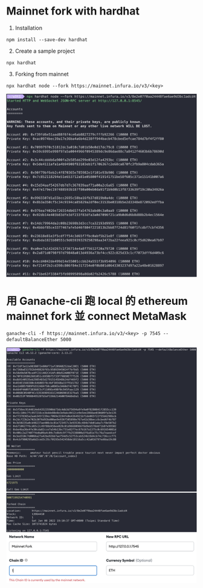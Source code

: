 # Mainnet fork with hardhat

1.  Installation
```
npm install --save-dev hardhat
```

2. Create a sample project
```
npx hardhat
```

3. Forking from mainnet
```
npx hardhat node --fork https://mainnet.infura.io/v3/<key>
```

![](p1.png)

# 用 Ganache-cli 跑 local 的 ethereum mainnet fork 並 connect MetaMask

```
ganache-cli -f https://mainnet.infura.io/v3/<key> -p 7545 --defaultBalanceEther 5000
```

![](p2.png)
![](p3.png)
![](p4.png)
